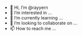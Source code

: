 - 👋 Hi, I’m @rayyern
- 👀 I’m interested in ...
- 🌱 I’m currently learning ...
- 💞️ I’m looking to collaborate on ...
- 📫 How to reach me ...

<!---
rayyern/rayyern is a ✨ special ✨ repository because its `README.md` (this file) appears on your GitHub profile.
You can click the Preview link to take a look at your changes.
--->
